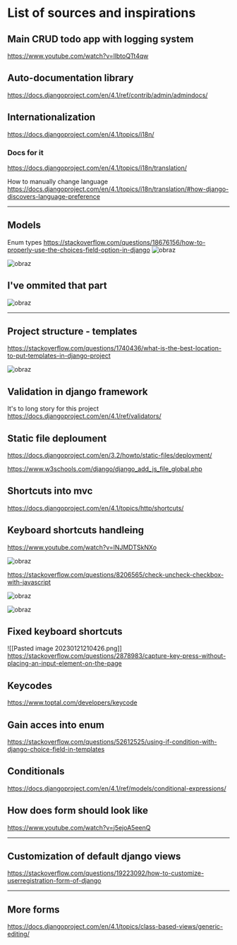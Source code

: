 # List of sources and inspirations


## Main CRUD todo app with logging system
https://www.youtube.com/watch?v=llbtoQTt4qw

## Auto-documentation library
https://docs.djangoproject.com/en/4.1/ref/contrib/admin/admindocs/

## Internationalization
https://docs.djangoproject.com/en/4.1/topics/i18n/

### Docs for it

https://docs.djangoproject.com/en/4.1/topics/i18n/translation/

How to manually change language
https://docs.djangoproject.com/en/4.1/topics/i18n/translation/#how-django-discovers-language-preference

---

## Models

Enum types
https://stackoverflow.com/questions/18676156/how-to-properly-use-the-choices-field-option-in-django
![obraz](https://user-images.githubusercontent.com/70173732/212901242-2648801d-4190-4228-af80-f29fb35585b4.png)

![obraz](https://user-images.githubusercontent.com/70173732/212902117-dcfafb03-ee01-4df9-b72c-9ef900f0062a.png)

## I've ommited that part
![obraz](https://user-images.githubusercontent.com/70173732/212903720-1c9c1001-1250-4023-a909-c9edab68f24e.png)



---
## Project structure - templates

https://stackoverflow.com/questions/1740436/what-is-the-best-location-to-put-templates-in-django-project

![obraz](https://user-images.githubusercontent.com/70173732/213538091-60652e52-c38f-424e-8a34-86b1eaa33e5a.png)


## Validation in django framework
It's to long story for this project
https://docs.djangoproject.com/en/4.1/ref/validators/

## Static file deploument

https://docs.djangoproject.com/en/3.2/howto/static-files/deployment/

https://www.w3schools.com/django/django_add_js_file_global.php

## Shortcuts into mvc
https://docs.djangoproject.com/en/4.1/topics/http/shortcuts/

## Keyboard shortcuts handleing

https://www.youtube.com/watch?v=lNJMDTSkNXo

![obraz](https://user-images.githubusercontent.com/70173732/213884502-3aa9ebb2-1af5-4c18-bd81-41f86669bfe7.png)


https://stackoverflow.com/questions/8206565/check-uncheck-checkbox-with-javascript

![obraz](https://user-images.githubusercontent.com/70173732/213884526-9da0ebd5-500d-4ff4-ba64-026465003f34.png)

![obraz](https://user-images.githubusercontent.com/70173732/213884536-2ee5cdb0-994d-4d73-b076-8458d509149c.png)



## Fixed keyboard shortcuts


![[Pasted image 20230121210426.png]]
https://stackoverflow.com/questions/2878983/capture-key-press-without-placing-an-input-element-on-the-page


## Keycodes

https://www.toptal.com/developers/keycode


## Gain acces into enum

https://stackoverflow.com/questions/52612525/using-if-condition-with-django-choice-field-in-templates

## Conditionals
https://docs.djangoproject.com/en/4.1/ref/models/conditional-expressions/

## How does form should look like

https://www.youtube.com/watch?v=j5ejoA5eenQ

---

## Customization of default django views

https://stackoverflow.com/questions/19223092/how-to-customize-userregistration-form-of-django

---
## More forms

https://docs.djangoproject.com/en/4.1/topics/class-based-views/generic-editing/

